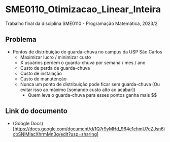 # SME0110_Otimizacao_Linear_Inteira
Trabalho final da disciplina SME0110 - Programação Matemática, 2023/2

## Problema

- Pontos de distribuição de guarda-chuva no campus da USP São Carlos
  - Maximizar lucro / minimizar custo
  - X usuários perdem o guarda-chuva por semana / mes / ano
  - Custo de perda de guarda-chuva
  - Custo de instalação
  - Custo de manutenção
  - Nunca um ponto de distribuição pode ficar sem guarda-chuva (Ou evitar isso ao máximo [somando custo alto ao acabar])
    - Quem leva o guarda-chuva para esses pontos ganha mais $$
   
## Link do documento

- (Google Docs)[https://docs.google.com/document/d/1Q7r9yMHd_964e1chmU7cZJsn6icbSNlMIacXhrmMn3g/edit?usp=sharing]

